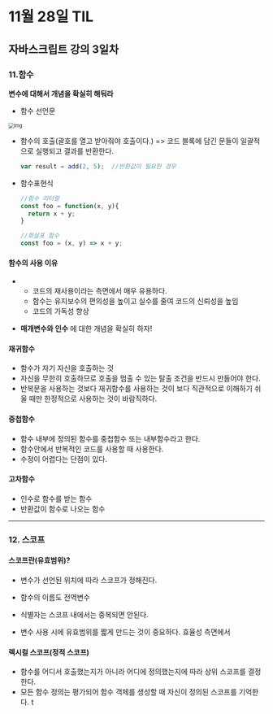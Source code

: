 # 11월 28일 TIL

## 자바스크립트 강의 3일차

### 11.함수

**변수에 대해서 개념을 확실히 해둬라** 

- 함수 선언문

<img src="https://poiemaweb.com/assets/fs-images/11-2.png" alt="img" style="zoom:67%;" />

- 함수의 호출(괄호를 열고 받아줘야 호출이다.) => 코드 블록에 담긴 문들이 일괄적으로 실행되고 결과를 반환한다.

  ~~~javascript
  var result = add(2, 5);  //반환값이 필요한 경우
  ~~~

- 함수표현식

  ~~~javascript
  //함수 리터럴
  const foo = function(x, y){
    return x + y;
  }
  
  //화살표 함수
  const foo = (x, y) => x + y;
  ~~~



#### 함수의 사용 이유

- - 코드의 재사용이라는 측면에서 매우 유용하다.
  - 함수는 유지보수의 편의성을 높이고 실수를 줄여 코드의 신뢰성을 높임
  - 코드의 가독성 향상



- **매개변수와 인수** 에 대한 개념을 확실히 하자!



#### 재귀함수

- 함수가 자기 자신을 호출하는 것
- 자신을 무한히 호출하므로 호출을 멈출 수 있는 탈출 조건을 반드시 만들어야 한다.
- 반복문을 사용하는 것보다 재귀함수를 사용하는 것이 보다 직관적으로 이해하기 쉬울 때만 한정적으로 사용하는 것이 바람직하다.

#### 중첩함수

- 함수 내부에 정의된 함수를 중첩함수 또는 내부함수라고 한다.
- 함수안에서 반복적인 코드를 사용할 때 사용한다.
- 수정이 어렵다는 단점이 있다.

#### 고차함수

- 인수로 함수를 받는 함수
- 반환값이 함수로 나오는 함수

---

### 12. 스코프

#### 스코프란(유효범위)?

- 변수가 선언된 위치에 따라 스코프가 정해진다.

- 함수의 이름도 전역변수
- 식별자는 스코프 내에서는 중복되면 안된다. 
- 변수 사용 시에 유효범위를 짧게 만드는 것이 중요하다. 효율성 측면에서



#### 렉시컬 스코프(정적 스코프)

- 함수를 어디서 호출했는지가 아니라 어디에 정의했는지에 따라 상위 스코프를 결정한다. 
- 모든 함수 정의는 평가되어 함수 객체를 생성할 때 자신이 정의된 스코프를 기억한다. t
